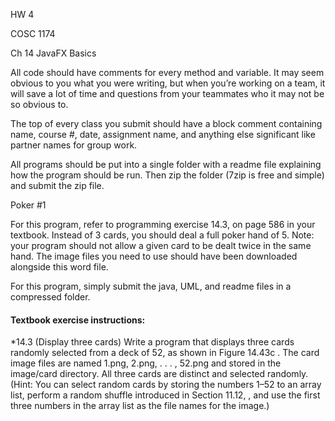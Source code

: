 HW 4

COSC 1174

Ch 14 JavaFX Basics

All code should have comments for every method and variable. It may seem obvious to you what you were writing, but when you’re working on a team, it will save a lot of time and questions from your teammates who it may not be so obvious to.

The top of every class you submit should have a block comment containing name, course #, date, assignment name, and anything else significant like partner names for group work.

All programs should be put into a single folder with a readme file explaining how the program should be run. Then zip the folder (7zip is free and simple) and submit the zip file.

Poker #1

For this program, refer to programming exercise 14.3, on page 586 in your textbook. Instead of 3 cards, you should deal a full poker hand of 5. Note: your program should not allow a given card to be dealt twice in the same hand. The image files you need to use should have been downloaded alongside this word file.

For this program, simply submit the java, UML, and readme files in a compressed folder.

#### Textbook exercise instructions:

*14.3 (Display three cards) Write a program that displays three cards randomly selected from a deck of 52, as shown in Figure 14.43c . The card image files are named 1.png, 2.png, . . . , 52.png and stored in the image/card directory. All three cards are distinct and selected randomly. (Hint: You can select random cards by storing the numbers 1–52 to an array list, perform a random shuffle introduced in Section 11.12, , and use the first three numbers in the array list as the file names for the image.)